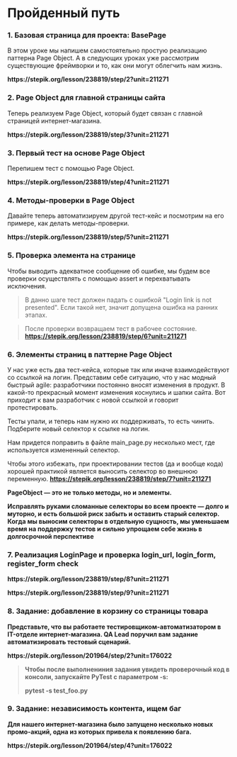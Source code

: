 # Пройденный путь #
### 1. Базовая страница для проекта: BasePage ###
<p>В этом уроке мы напишем самостоятельно простую реализацию паттерна Page Object. А в следующих уроках уже рассмотрим существующие фреймворки и то, как они могут облегчить нам жизнь.</p>
<b>https://stepik.org/lesson/238819/step/2?unit=211271</b>

### 2. Page Object для главной страницы сайта ###
<p>Теперь реализуем Page Object, который будет связан с главной страницей интернет-магазина.</p> 
<b>https://stepik.org/lesson/238819/step/3?unit=211271</b>

### 3. Первый тест на основе Page Object ###
<p>Перепишем тест с помощью Page Object.</p>
<b>https://stepik.org/lesson/238819/step/4?unit=211271</b>

### 4. Методы-проверки в Page Object ###
<p>Давайте теперь автоматизируем другой тест-кейс и посмотрим на его примере, как делать методы-проверки. </p>
<b>https://stepik.org/lesson/238819/step/5?unit=211271</b>

### 5. Проверка элемента на странице ###
<p>Чтобы выводить адекватное сообщение об ошибке, мы будем все проверки осуществлять с помощью assert и перехватывать исключения.</p>

>В данно шаге тест должен падать с ошибкой "Login link is not presented". Если такой нет, значит допущена ошибка на ранних этапах.

>После проверки возвращаем тест в рабочее состояние.
<b>https://stepik.org/lesson/238819/step/6?unit=211271</b>

### 6. Элементы страниц в паттерне Page Object ###
У нас уже есть два тест-кейса, которые так или иначе взаимодействуют со ссылкой на логин. Представим себе ситуацию, что у нас модный быстрый agile: разработчики постоянно вносят изменения в продукт. В какой-то прекрасный момент изменения коснулись и шапки сайта. Вот приходит к вам разработчик с новой ссылкой и говорит протестировать.

Тесты упали, и теперь нам нужно их поддерживать, то есть чинить. Подберите новый селектор к ссылке на логин. 

Нам придется поправить в файле main_page.py несколько мест, где используется измененный селектор. 

Чтобы этого избежать, при проектировании тестов (да и вообще кода) хорошей практикой является выносить селектор во внешнюю переменную.
<b>https://stepik.org/lesson/238819/step/7?unit=211271<b>

<p><b>PageObject — это не только методы, но и элементы.</b></p>  

<p>Исправлять руками сломанные селекторы во всем проекте — долго и муторно, и есть большой риск забыть и оставить старый селектор. Когда мы выносим селекторы в отдельную сущность, мы уменьшаем время на поддержку тестов и сильно упрощаем себе жизнь в долгосрочной перспективе</p>

### 7. Реализация LoginPage и проверка login_url, login_form, register_form check ###

<p><b>https://stepik.org/lesson/238819/step/8?unit=211271</b></p>
<p><b>https://stepik.org/lesson/238819/step/9?unit=211271</b></p>

### 8. Задание: добавление в корзину со страницы товара ###

Представьте, что вы работаете тестировщиком-автоматизатором в IT-отделе интернет-магазина. QA Lead поручил вам задание автоматизировать тестовый сценарий.

<p><b>https://stepik.org/lesson/201964/step/2?unit=176022</b></p>

>Чтобы после выполнениния задания увидеть проверочный код в консоли, запускайте PyTest с параметром -s:
>
>pytest -s test_foo.py

### 9. Задание: независимость контента, ищем баг ###
Для нашего интернет-магазина было запущено несколько новых промо-акций, одна из которых привела к появлению бага.

<p><b>https://stepik.org/lesson/201964/step/4?unit=176022</b></p>




